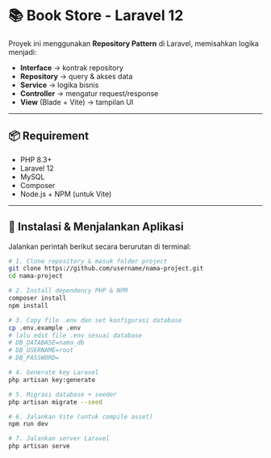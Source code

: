 # 📚 Book Store - Laravel 12

Proyek ini menggunakan **Repository Pattern** di Laravel, memisahkan logika menjadi:
- **Interface** → kontrak repository
- **Repository** → query & akses data
- **Service** → logika bisnis
- **Controller** → mengatur request/response
- **View** (Blade + Vite) → tampilan UI

---

## 📦 Requirement
- PHP 8.3+
- Laravel 12
- MySQL 
- Composer
- Node.js + NPM (untuk Vite)

---

## 🚀 Instalasi & Menjalankan Aplikasi
Jalankan perintah berikut secara berurutan di terminal:

```bash
# 1. Clone repository & masuk folder project
git clone https://github.com/username/nama-project.git
cd nama-project

# 2. Install dependency PHP & NPM
composer install
npm install

# 3. Copy file .env dan set konfigurasi database
cp .env.example .env
# lalu edit file .env sesuai database 
# DB_DATABASE=nama_db
# DB_USERNAME=root
# DB_PASSWORD=

# 4. Generate key Laravel
php artisan key:generate

# 5. Migrasi database + seeder 
php artisan migrate --seed

# 6. Jalankan Vite (untuk compile asset)
npm run dev

# 7. Jalankan server Laravel
php artisan serve
